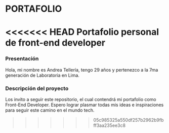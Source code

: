 # PORTAFOLIO

<<<<<<< HEAD
Portafolio personal de front-end developer
=======
### Presentación
Hola, mi nombre es Andrea Tellería, tengo 29 años y pertenezco a la 7ma generación de Laboratoria en Lima.

### Descripción del proyecto
Los invito a seguir este repositorio, el cual contendrá mi portafolio como Front-End Developer. Espero lograr plasmar todas mis ideas e inspiraciones para seguir este camino en el mundo tech.

>>>>>>> 05c985325a550df257b2962b9fbff3aa235ee3c8
